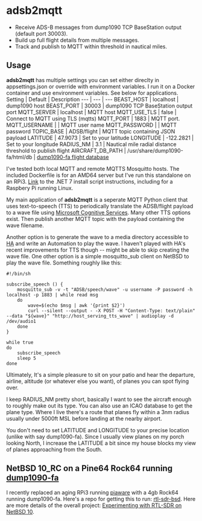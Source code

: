 # adsb2mqtt
* Receive ADS-B messages from dump1090 TCP BaseStation output (default port 30003).
* Build up full flight details from multiple messages.
* Track and publish to MQTT within threshold in nautical miles.

## Usage
**adsb2mqtt** has multiple settings you can set either direclty in appsettings.json or override with environment variables. I run it on a Docker container and use environment variables. See below for applications.
Setting | Default | Description
--- | --- | ---
BEAST_HOST | localhost | dump1090 host
BEAST_PORT | 30003 | dump1090 TCP BaseStation output port
MQTT_SERVER | localhost | MQTT host
MQTT_USE_TLS | false | Connect to MQTT using TLS (mqtts)
MQTT_PORT | 1883 | MQTT port.
MQTT_USERNAME | <username> | MQTT user name
MQTT_PASSWORD | <password> | MQTT password
TOPIC_BASE | ADSB/flight | MQTT topic containing JSON payload
LATITUDE | 47.9073 | Set to your latitude
LONGITUDE | -122.2821 | Set to your longitude
RADIUS_NM | 3.1 | Nautical mile radial distance threshold to publish flight
AIRCRAFT_DB_PATH | /usr/share/dump1090-fa/html/db | [dump1090-fa flight database](https://github.com/flightaware/dump1090/tree/master/public_html/db)

I've tested both local MQTT and remote MQTTS Mosquitto hosts. The included Dockerfile is for an AMD64 server but I've run this standalone on an RPi3. [Link](https://learn.microsoft.com/en-us/dotnet/core/tools/dotnet-install-script) to the .NET 7 install script instructions, including for a Raspbery Pi running Linux.


My main application of **adsb2mqtt** is a seperate MQTT Python client that uses text-to-speech (TTS) to periodically translate the ADSB/flight payload to a wave file using [Microsoft Cognitive Services](https://learn.microsoft.com/en-us/azure/ai-services/speech-service/text-to-speech). Many other TTS options exist. Then publish another MQTT topic with the payload containing the wave filename.

Another option is to generate the wave to a media directory accessible to [HA](https://github.com/home-assistant) and write an Automation to play the wave. I haven't played with HA's recent improvements for TTS though -- might be able to skip creating the wave file.
One other option is a simple mosquitto_sub client on NetBSD to play the wave file. Something roughly like this:
```
#!/bin/sh

subscribe_speech () {
    mosquitto_sub -v -t "ADSB/speech/wave" -u username -P password -h localhost -p 1883 | while read msg
    do
        wave=$(echo $msg | awk '{print $2}')
        curl --silent --output - -X POST -H "Content-Type: text/plain" --data "${wave}" "http://host_serving_tts_wave" | audioplay -d /dev/audio1
    done
}

while true
do
    subscribe_speech
    sleep 5
done
```
Ultimately, It's a simple pleasure to sit on your patio and hear the departure, airline, altitude (or whatever else you want), of planes you can spot flying over.

I keep RADIUS_NM pretty short, basically I want to see the aircraft enough to roughly make out its type. You can also use an ICAO database to get the plane type. Where I live there's a route that planes fly within a 3nm radius usually under 5000ft MSL before landing at the nearby airport.

You don't need to set LATITUDE and LONGITUDE to your precise location (unlike with say dump1090-fa). Since I usually view planes on my porch looking North, I increase the LATITUDE a bit since my house blocks my view of planes approaching from the South.

## NetBSD 10_RC on a Pine64 Rock64 running [dump1090-fa](https://github.com/flightaware/dump1090)
I recently replaced an aging RPi3 running [piaware](https://github.com/flightaware/piaware) with a 4gb Rock64 running dump1090-fa. Here's a repo for getting this to run: [rtl-sdr-bsd](https://github.com/idatum/rtl-sdr-bsd). Here are more details of the overall project: [Experimenting with RTL-SDR on NetBSD 10](https://www.idatum.net/experimenting-with-rtl-sdr-on-netbsd-10.html).
